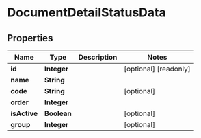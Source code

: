 

# DocumentDetailStatusData


## Properties

| Name | Type | Description | Notes |
|------------ | ------------- | ------------- | -------------|
|**id** | **Integer** |  |  [optional] [readonly] |
|**name** | **String** |  |  |
|**code** | **String** |  |  [optional] |
|**order** | **Integer** |  |  |
|**isActive** | **Boolean** |  |  [optional] |
|**group** | **Integer** |  |  [optional] |



